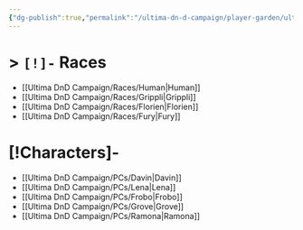 ```yaml
---
{"dg-publish":true,"permalink":"/ultima-dn-d-campaign/player-garden/ultima/","tags":["gardenEntry"]}
---
```



# > `[!]-` Races
- [[Ultima DnD Campaign/Races/Human\|Human]]
- [[Ultima DnD Campaign/Races/Grippli\|Grippli]]
- [[Ultima DnD Campaign/Races/Florien\|Florien]]
- [[Ultima DnD Campaign/Races/Fury\|Fury]]

# [!Characters]-
- [[Ultima DnD Campaign/PCs/Davin\|Davin]]
- [[Ultima DnD Campaign/PCs/Lena\|Lena]]
- [[Ultima DnD Campaign/PCs/Frobo\|Frobo]]
- [[Ultima DnD Campaign/PCs/Grove\|Grove]]
- [[Ultima DnD Campaign/PCs/Ramona\|Ramona]]

